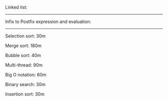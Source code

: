 Linked list:        

---

Infix to Postfix
expression and 
evaluation:         

---

Selection sort:     30m

Merge sort:         180m

Bubble sort:        40m

Multi-thread:       90m

Big O notation:     60m

Binary search:      30m

Insertion sort:     30m
